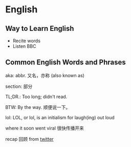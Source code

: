 # English

## Way to Learn English

- Recite words
- Listen BBC

## Common English Words and Phrases

aka: abbr. 又名，亦称 (also known as)

section: 部分

TL;DR.: Too long; didn't read.

BTW: By the way. 顺便说一下。

lol: LOL, or lol, is an initialism for laugh(ing) out loud

where it soon went viral 很快传播开来

recap 回顾 from [twitter](https://twitter.com/jessicamckellar/status/1311349448295854080)
